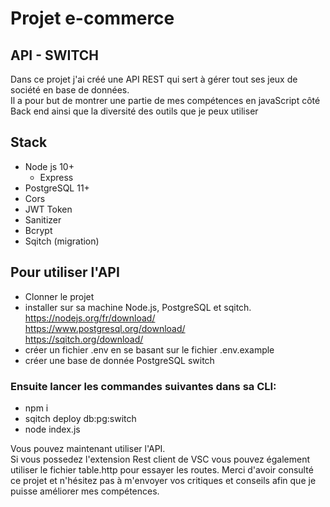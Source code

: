 # Projet e-commerce

## API - SWITCH
Dans ce projet j'ai créé une API REST qui sert à gérer tout ses jeux de société en base de données.  
Il a pour but de montrer une partie de mes compétences en javaScript côté Back end ainsi que la diversité des outils que je peux utiliser

## Stack

- Node js 10+
  - Express
- PostgreSQL 11+
- Cors
- JWT Token
- Sanitizer
- Bcrypt
- Sqitch (migration)

## Pour utiliser l'API
 - Clonner le projet  
 - installer sur sa machine Node.js, PostgreSQL et sqitch.  
 https://nodejs.org/fr/download/  
 https://www.postgresql.org/download/  
 https://sqitch.org/download/      
 - créer un fichier .env en se basant sur le fichier .env.example  
 - créer une base de donnée PostgreSQL switch
   
 ### Ensuite lancer les commandes suivantes dans sa CLI:  
 - npm i  
 - sqitch deploy db:pg:switch 
 - node index.js
 
 Vous pouvez maintenant utiliser l'API.  
 Si vous possedez l'extension Rest client de VSC  vous pouvez également utiliser le fichier table.http pour essayer les routes.
 Merci d'avoir consulté ce projet et n'hésitez pas à m'envoyer vos critiques et conseils afin que je puisse améliorer mes compétences.
 

